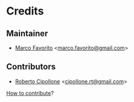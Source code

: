 # Credits

## Maintainer

* [Marco Favorito](https://github.com/marcofavorito) <[marco.favorito@gmail.com](mailto:marco.favorito@gmail.com)>

## Contributors

* [Roberto Cipollone](https://github.com/cipollone) <[cipollone.rt@gmail.com](mailto:cipollone.rt@gmail.com)>

[How to contribute](./CONTRIBUTING.md)? 
